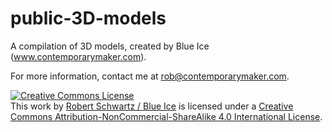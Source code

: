 # public-3D-models
A compilation of 3D models, created by Blue Ice (www.contemporarymaker.com).

For more information, contact me at [rob@contemporarymaker.com](rob@contemporarymaker.com).

<a rel="license" href="http://creativecommons.org/licenses/by-nc-sa/4.0/"><img alt="Creative Commons License" style="border-width:0" src="https://i.creativecommons.org/l/by-nc-sa/4.0/88x31.png" /></a><br />This work by <a xmlns:cc="http://creativecommons.org/ns#" href="http://www.contemporarymaker.com" property="cc:attributionName" rel="cc:attributionURL">Robert Schwartz / Blue Ice</a> is licensed under a <a rel="license" href="http://creativecommons.org/licenses/by-nc-sa/4.0/">Creative Commons Attribution-NonCommercial-ShareAlike 4.0 International License</a>.
